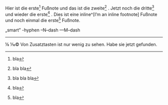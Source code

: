 Hier ist die erste[^1] Fußnote und das ist die zweite[^2] . Jetzt noch die dritte[^3] und wieder die erste[^1] . Dies ist eine inline^[I’m an inline footnote] Fußnote und noch einmal die erste[^1] Fußnote.

[^1]: bla
[^2]: bla bla
[^3]: bla bla bla

„smart”
-hyphen
–N–dash
—M–dash

---

⅛ ⅒©
Von Zusatztasten ist nur wenig zu sehen.
Habe sie jetzt gefunden.